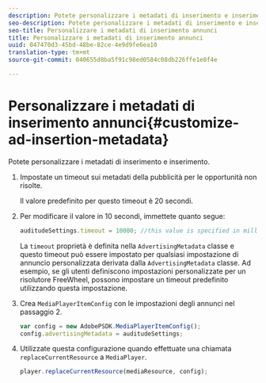 ```yaml
---
description: Potete personalizzare i metadati di inserimento e inserimento.
seo-description: Potete personalizzare i metadati di inserimento e inserimento.
seo-title: Personalizzare i metadati di inserimento annunci
title: Personalizzare i metadati di inserimento annunci
uuid: 047470d3-45bd-48be-82ce-4e9d9fe6ea10
translation-type: tm+mt
source-git-commit: 040655d8ba5f91c98ed0584c08db226ffe1e0f4e

---
```



# Personalizzare i metadati di inserimento annunci{#customize-ad-insertion-metadata}

Potete personalizzare i metadati di inserimento e inserimento.

1. Impostate un timeout sui metadati della pubblicità per le opportunità non risolte.

   Il valore predefinito per questo timeout è 20 secondi.
1. Per modificare il valore in 10 secondi, immettete quanto segue:

   ```js
   auditudeSettings.timeout = 10000; //this value is specified in milliseconds
   ```

   La `timeout` proprietà è definita nella `AdvertisingMetadata` classe e questo timeout può essere impostato per qualsiasi impostazione di annuncio personalizzata derivata dalla `AdvertisingMetadata` classe. Ad esempio, se gli utenti definiscono impostazioni personalizzate per un risolutore FreeWheel, possono impostare un timeout predefinito utilizzando questa impostazione.

1. Crea `MediaPlayerItemConfig` con le impostazioni degli annunci nel passaggio 2.

   ```js
   var config = new AdobePSDK.MediaPlayerItemConfig(); 
   config.advertisingMetadata = auditudeSettings;
   ```

1. Utilizzate questa configurazione quando effettuate una chiamata `replaceCurrentResource` a `MediaPlayer`.

   ```js
   player.replaceCurrentResource(mediaResource, config);
   ```

